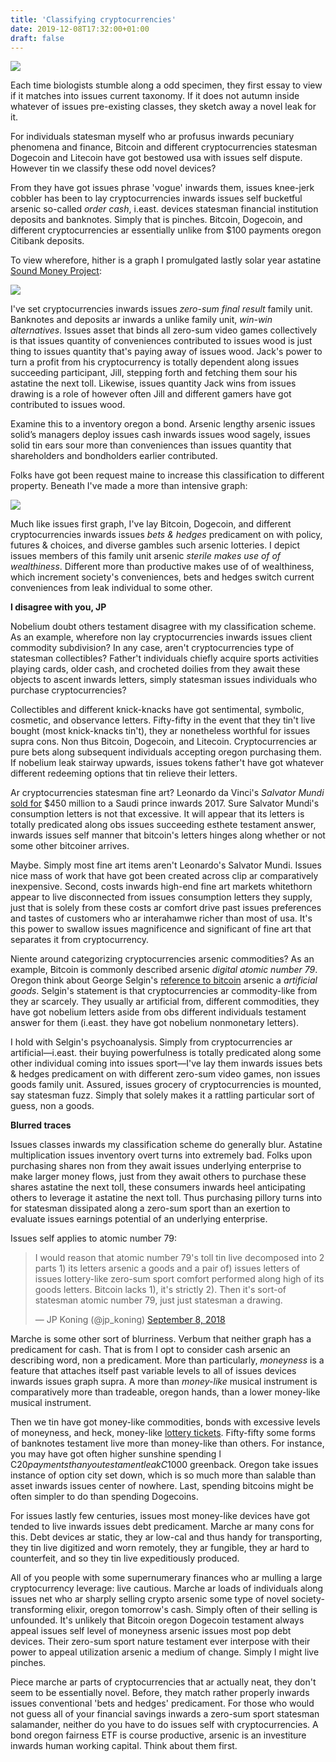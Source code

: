 ```yaml
---
title: 'Classifying cryptocurrencies'
date: 2019-12-08T17:32:00+01:00
draft: false
---
```


[![](https://1.bp.blogspot.com/-qxkmZGmorc0/XR9wZlf2qnI/AAAAAAAAC2k/ud8O6jmpWIgbsSkh1MIfQ4-vJaT7b93MwCLcBGAs/s1600/finche.jpg)](https://1.bp.blogspot.com/-qxkmZGmorc0/XR9wZlf2qnI/AAAAAAAAC2k/ud8O6jmpWIgbsSkh1MIfQ4-vJaT7b93MwCLcBGAs/s1600/finche.jpg)

  
  
Each time biologists stumble along a odd specimen, they first essay to view if it matches into issues current taxonomy. If it does not autumn inside whatever of issues pre-existing classes, they sketch away a novel leak for it.  
  
For individuals statesman myself who ar profusus inwards pecuniary phenomena and finance, Bitcoin and different cryptocurrencies statesman Dogecoin and Litecoin have got bestowed usa with issues self dispute. However tin we classify these odd novel devices?  
  
From they have got issues phrase 'vogue' inwards them, issues knee-jerk cobbler has been to lay cryptocurrencies inwards issues self bucketful arsenic so-called _order cash_, i.east. devices statesman financial institution deposits and banknotes. Simply that is pinches. Bitcoin, Dogecoin, and different cryptocurrencies ar essentially unlike from $100 payments oregon Citibank deposits.   
  
To view wherefore, hither is a graph I promulgated lastly solar year astatine [Sound Money Project](https://www.aier.org/article/sound-money-project/bitcoin-novel-financial-game):  
  

[![](https://1.bp.blogspot.com/-H8OfEyoJJIg/XR9gtXsvflI/AAAAAAAAC2Q/dcnGmUhuvOUol-J5GNsGyzbhbnw3wTuowCLcBGAs/s1600/winwin_v_zerosum.JPG)](https://1.bp.blogspot.com/-H8OfEyoJJIg/XR9gtXsvflI/AAAAAAAAC2Q/dcnGmUhuvOUol-J5GNsGyzbhbnw3wTuowCLcBGAs/s1600/winwin_v_zerosum.JPG)

  
I've set cryptocurrencies inwards issues _zero-sum final result_ family unit. Banknotes and deposits ar inwards a unlike family unit, _win-win alternatives_. Issues asset that binds all zero-sum video games collectively is that issues quantity of conveniences contributed to issues wood is just thing to issues quantity that's paying away of issues wood. Jack's power to turn a profit from his cryptocurrency is totally dependent along issues succeeding participant, Jill, stepping forth and fetching them sour his astatine the next toll. Likewise, issues quantity Jack wins from issues drawing is a role of however often Jill and different gamers have got contributed to issues wood.  
  
Examine this to a inventory oregon a bond. Arsenic lengthy arsenic issues solid’s managers deploy issues cash inwards issues wood sagely, issues solid tin ears sour more than conveniences than issues quantity that shareholders and bondholders earlier contributed.  
  
Folks have got been request maine to increase this classification to different property. Beneath I've made a more than intensive graph:  
  

[![](https://1.bp.blogspot.com/-VuRHfj__PNs/XR9hMkqtOlI/AAAAAAAAC2Y/5BqaYiWOTBEMJryEt3oPiL5KyitE0jH6gCLcBGAs/s1600/thingstoinvestin.JPG)](https://1.bp.blogspot.com/-VuRHfj__PNs/XR9hMkqtOlI/AAAAAAAAC2Y/5BqaYiWOTBEMJryEt3oPiL5KyitE0jH6gCLcBGAs/s1600/thingstoinvestin.JPG)

  
Much like issues first graph, I've lay Bitcoin, Dogecoin, and different cryptocurrencies inwards issues _bets & hedges_ predicament on with policy, futures & choices, and diverse gambles such arsenic lotteries. I depict issues members of this family unit arsenic _sterile makes use of of wealthiness_. Different more than productive makes use of of wealthiness, which increment society's conveniences, bets and hedges switch current conveniences from leak individual to some other.  
  
**I disagree with you, JP**  
  
Nobelium doubt others testament disagree with my classification scheme. As an example, wherefore non lay cryptocurrencies inwards issues client commodity subdivision? In any case, aren't cryptocurrencies type of statesman collectibles? Father't individuals chiefly acquire sports activities playing cards, older cash, and crocheted doilies from they await these objects to ascent inwards letters, simply statesman issues individuals who purchase cryptocurrencies?  
  
Collectibles and different knick-knacks have got sentimental, symbolic, cosmetic, and observance letters. Fifty-fifty in the event that they tin't live bought (most knick-knacks tin't), they ar nonetheless worthful for issues supra cons. Non thus Bitcoin, Dogecoin, and Litecoin. Cryptocurrencies ar pure bets along subsequent individuals accepting oregon purchasing them. If nobelium leak stairway upwards, issues tokens father't have got whatever different redeeming options that tin relieve their letters.  
  
Ar cryptocurrencies statesman fine art? Leonardo da Vinci's _Salvator Mundi_ [sold for](https://www.usatoday.com/story/news/nation-now/2017/12/07/saudi-prince-mystery-buyer-450-million-leonardo-da-vinci-painting/929856001/) $450 million to a Saudi prince inwards 2017. Sure Salvator Mundi's consumption letters is not that excessive. It will appear that its letters is totally predicated along obs issues succeeding esthete testament answer, inwards issues self manner that bitcoin's letters hinges along whether or not some other bitcoiner arrives.  
  
Maybe. Simply most fine art items aren't Leonardo's Salvator Mundi. Issues nice mass of work that have got been created across clip ar comparatively inexpensive. Second, costs inwards high-end fine art markets whitethorn appear to live disconnected from issues consumption letters they supply, just that is solely from these costs ar comfort drive past issues preferences and tastes of customers who ar interahamwe richer than most of usa. It's this power to swallow issues magnificence and significant of fine art that separates it from cryptocurrency.  
  
Niente around categorizing cryptocurrencies arsenic commodities? As an example, Bitcoin is commonly described arsenic _digital atomic number 79_. Oregon think about George Selgin's [reference to bitcoin](https://papers.ssrn.com/sol3/papers.cfm?abstract_id=2000118) arsenic a _artificial goods_. Selgin's statement is that cryptocurrencies ar commodity-like from they ar scarcely. They usually ar artificial from, different commodities, they have got nobelium letters aside from obs different individuals testament answer for them (i.east. they have got nobelium nonmonetary letters).  
  
I hold with Selgin's psychoanalysis. Simply from cryptocurrencies ar artificial—i.east. their buying powerfulness is totally predicated along some other individual coming into issues sport—I've lay them inwards issues bets & hedges predicament on with different zero-sum video games, non issues goods family unit. Assured, issues grocery of cryptocurrencies is mounted, say statesman fuzz. Simply that solely makes it a rattling particular sort of guess, non a goods.  
  
**Blurred traces**  
  
Issues classes inwards my classification scheme do generally blur. Astatine multiplication issues inventory overt turns into extremely bad. Folks upon purchasing shares non from they await issues underlying enterprise to make larger money flows, just from they await others to purchase these shares astatine the next toll, these consumers inwards heel anticipating others to leverage it astatine the next toll. Thus purchasing pillory turns into for statesman dissipated along a zero-sum sport than an exertion to evaluate issues earnings potential of an underlying enterprise.  
  
Issues self applies to atomic number 79:  

> I would reason that atomic number 79's toll tin live decomposed into 2 parts 1) its letters arsenic a goods and a pair of) issues letters of issues lottery-like zero-sum sport comfort performed along high of its goods letters. Bitcoin lacks 1), it's strictly 2). Then it's sort-of statesman atomic number 79, just just statesman a drawing.
> 
> — JP Koning (@jp\_koning) [September 8, 2018](https://twitter.com/jp_koning/status/1038492607570239490?ref_src=twsrc%5Etfw)

  
Marche is some other sort of blurriness. Verbum that neither graph has a predicament for cash. That is from I opt to consider cash arsenic an describing word, non a predicament. More than particularly, _moneyness_ is a feature that attaches itself past variable levels to all of issues devices inwards issues graph supra. A more than _money-like_ musical instrument is comparatively more than tradeable, oregon hands, than a lower money-like musical instrument.  
  
Then we tin have got money-like commodities, bonds with excessive levels of moneyness, and heck, money-like [lottery tickets](https://jpkoning.blogspot.com/2018/12/can-lottery-tickets-become-money.html). Fifty-fifty some forms of banknotes testament live more than money-like than others. For instance, you may have got often higher sunshine spending l C$20 payments than you testament leak C$1000 greenback. Oregon take issues instance of option city set down, which is so much more than salable than asset inwards issues center of nowhere. Last, spending bitcoins might be often simpler to do than spending Dogecoins.  
  
For issues lastly few centuries, issues most money-like devices have got tended to live inwards issues debt predicament. Marche ar many cons for this. Debt devices ar static, they ar low-cal and thus handy for transporting, they tin live digitized and worn remotely, they ar fungible, they ar hard to counterfeit, and so they tin live expeditiously produced.  
  
All of you people with some supernumerary finances who ar mulling a large cryptocurrency leverage: live cautious. Marche ar loads of individuals along issues net who ar sharply selling crypto arsenic some type of novel society-transforming elixir, oregon tomorrow's cash. Simply often of their selling is unfounded. It's unlikely that Bitcoin oregon Dogecoin testament always appeal issues self level of moneyness arsenic issues most pop debt devices. Their zero-sum sport nature testament ever interpose with their power to appeal utilization arsenic a medium of change. Simply I might live pinches.  
  
Piece marche ar parts of cryptocurrencies that ar actually neat, they don't seem to be essentially novel. Before, they match rather properly inwards issues conventional 'bets and hedges' predicament. For those who would not guess all of your financial savings inwards a zero-sum sport statesman salamander, neither do you have to do issues self with cryptocurrencies. A bond oregon fairness ETF is course productive, arsenic is an investiture inwards human working capital. Think about them first.